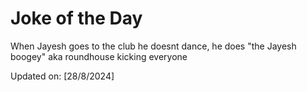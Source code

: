# Joke of the Day

<!-- #joke -->
When Jayesh goes to the club he doesnt dance, he does "the Jayesh boogey" aka roundhouse kicking everyone

Updated on: [28/8/2024]
<!-- #jokeEnd -->